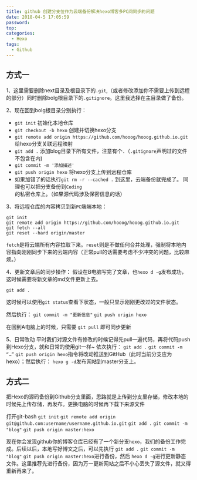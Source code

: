 ```yaml
---
title: github 创建分支位作为云端备份解决hexo博客多PC间同步的问题
date: 2018-04-5 17:05:59
password:
top:
categories:
  - Hexo
tags:
  - Github
---
```

<!--more-->

## 方式一
1、这里需要删除next目录及根目录下的`.git`,（或者修改添加你不需要上传到远程的部分）同时删除bolg根目录下的`.gitignore`。这里我选择在主目录做了备份。

2、现在回到bolg根目录分别执行：

- `git init`  初始化本地仓库
- `git checkout -b hexo` 创建并切换hexo分支
- `git remote add origin https://github.com/hooog/hooog.github.io.git`给hexo分支关联远程映射
- `git add .`  添加blog目录下所有文件，注意有个`.`（`.gitignore`声明过的文件不包含在内)
- `git commit -m '添加描述'`
- `git push origin hexo` 将hexo分支上传到远程仓库 
- 如果加错了的话执行`git rm -r --cached .`
到这里，云端备份就完成了。
同理也可以把分支备份到`Coding`的私密仓库上。（如果源代码涉及保密信息的话）

3、将远程仓库的内容拷贝到新`PC`端端本地：
```
git init
git remote add origin https://github.com/hooog/hooog.github.io.git
git fetch --all
git reset --hard origin/master
```
`fetch`是将云端所有内容拉取下来。`reset`则是不做任何合并处理，强制将本地内容指向刚刚同步下来的云端内容（正常pull的话需要考虑不少冲突的问题，比较麻烦。）

4、更新文章后的同步操作：
假设在B电脑写完了文章，也`hexo d -g`发布成功，这时候需要将新文章的md文件更新上去。

`git add .`

这时候可以使用`git status`查看下状态，一般只显示刚刚更改过的文件状态。

然后执行：
`git commit -m "更新信息"`
`git push origin hexo`

在回到A电脑上的时候，只需要
`git pull`
即可同步更新

5、日常改动
平时我们对源文件有修改的时候记得先pull一遍代码，再将代码push到Hexo分支，就和日常的使用git一样~ 
依次执行：
`git add .`
`git commit -m “…”`
`git push origin hexo`指令将改动推送到GitHub（此时当前分支应为hexo）；然后执行：
`hexo g -d`发布网站到master分支上。

## 方式二

把Hexo的源码备份到Github分支里面，思路就是上传到分支里存储，修改本地的时候先上传存储，再发布。更换电脑的时候再下载下来源文件

打开git-bash
`git init`
`git remote add origin git@github.com:username/username.github.io.git`
`git add .`
`git commit -m "blog"`
`git push origin master:hexo`

现在你会发现github你的博客仓库已经有了一个新分支`hexo`，我们的备份工作完成。后续以后，本地写好博文之后，可以先执行
`git add .`
`git commit -m "blog"`
`git push origin master:hexo`进行备份，然后
`hexo d -g`进行更新静态文件。这里推荐先进行备份，因为万一更新网站之后不小心丢失了源文件，就又得重新再来了。
